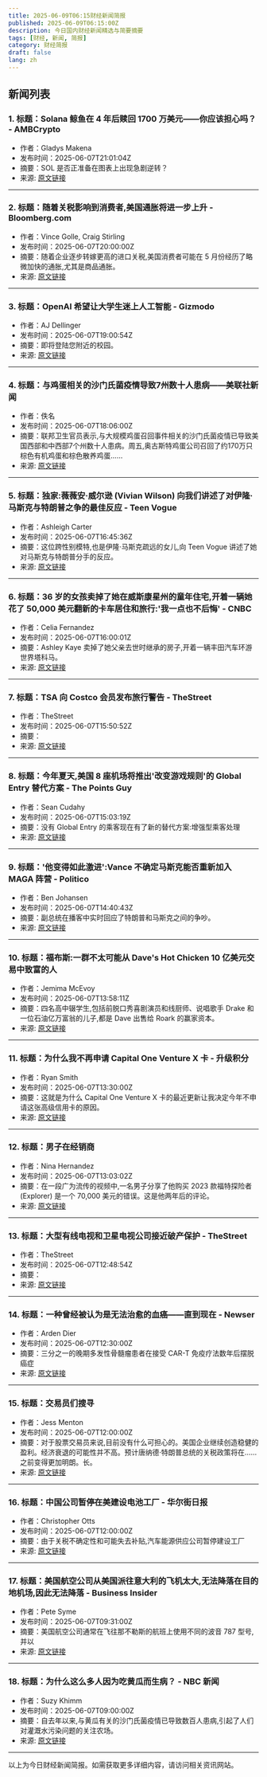 ```yaml
---
title: 2025-06-09T06:15财经新闻简报
published: 2025-06-09T06:15:00Z
description: 今日国内财经新闻精选与简要摘要
tags: [财经, 新闻, 简报]
category: 财经简报
draft: false
lang: zh
---
```


## 新闻列表

### 1. 标题：Solana 鲸鱼在 4 年后赎回 1700 万美元——你应该担心吗？ - AMBCrypto
- 作者：Gladys Makena
- 发布时间：2025-06-07T21:01:04Z
- 摘要：SOL 是否正准备在图表上出现急剧逆转？
- 来源: [原文链接](https://ambcrypto.com/solana-whale-unstakes-17m-after-4-years-should-you-be-worried/)

---

### 2. 标题：随着关税影响到消费者,美国通胀将进一步上升 - Bloomberg.com
- 作者：Vince Golle, Craig Stirling
- 发布时间：2025-06-07T20:00:00Z
- 摘要：随着企业逐步转嫁更高的进口关税,美国消费者可能在 5 月份经历了略微加快的通胀,尤其是商品通胀。
- 来源: [原文链接](https://www.bloomberg.com/news/articles/2025-06-07/us-inflation-to-tick-higher-as-tariffs-reach-consumers)

---

### 3. 标题：OpenAI 希望让大学生迷上人工智能 - Gizmodo
- 作者：AJ Dellinger
- 发布时间：2025-06-07T19:00:54Z
- 摘要：即将登陆您附近的校园。
- 来源: [原文链接](https://gizmodo.com/openai-wants-to-get-college-kids-hooked-on-ai-2000612915)

---

### 4. 标题：与鸡蛋相关的沙门氏菌疫情导致7州数十人患病——美联社新闻
- 作者：佚名
- 发布时间：2025-06-07T18:06:00Z
- 摘要：联邦卫生官员表示,与大规模鸡蛋召回事件相关的沙门氏菌疫情已导致美国西部和中西部7个州数十人患病。周五,奥古斯特鸡蛋公司召回了约170万只棕色有机鸡蛋和棕色散养鸡蛋……
- 来源: [原文链接](https://apnews.com/article/salmonella-outbreak-eggs-cdc-c521525f7af5d5abe50c62c98b1e082c)

---

### 5. 标题：独家:薇薇安·威尔逊 (Vivian Wilson) 向我们讲述了对伊隆·马斯克与特朗普之争的最佳反应 - Teen Vogue
- 作者：Ashleigh Carter
- 发布时间：2025-06-07T16:45:36Z
- 摘要：这位跨性别模特,也是伊隆·马斯克疏远的女儿,向 Teen Vogue 讲述了她对马斯克与特朗普分手的反应。
- 来源: [原文链接](https://www.teenvogue.com/story/vivian-wilson-reacts-to-elon-musk-trump-feud)

---

### 6. 标题：36 岁的女孩卖掉了她在威斯康星州的童年住宅,开着一辆她花了 50,000 美元翻新的卡车居住和旅行:&#39;我一点也不后悔&#39; - CNBC
- 作者：Celia Fernandez
- 发布时间：2025-06-07T16:00:01Z
- 摘要：Ashley Kaye 卖掉了她父亲去世时继承的房子,开着一辆丰田汽车环游世界塔科马。
- 来源: [原文链接](https://www.cnbc.com/2025/06/07/american-home-sale-travel-live-full-time-truck.html)

---

### 7. 标题：TSA 向 Costco 会员发布旅行警告 - TheStreet
- 作者：TheStreet
- 发布时间：2025-06-07T15:50:52Z
- 摘要：
- 来源: [原文链接](https://www.thestreet.com/travel/tsa-shares-travel-warning-for-costco-members)

---

### 8. 标题：今年夏天,美国 8 座机场将推出'改变游戏规则'的 Global Entry 替代方案 - The Points Guy
- 作者：Sean Cudahy
- 发布时间：2025-06-07T15:03:19Z
- 摘要：没有 Global Entry 的乘客现在有了新的替代方案:增强型乘客处理
- 来源: [原文链接](https://thepointsguy.com/news/cbp-enhanced-passenger-processing/)

---

### 9. 标题：&#39;他变得如此激进&#39;:Vance 不确定马斯克能否重新加入 MAGA 阵营 - Politico
- 作者：Ben Johansen
- 发布时间：2025-06-07T14:40:43Z
- 摘要：副总统在播客中实时回应了特朗普和马斯克之间的争吵。
- 来源: [原文链接](https://www.politico.com/news/2025/06/07/jd-vance-musk-trump-fight-00393428)

---

### 10. 标题：福布斯:一群不太可能从 Dave&#39;s Hot Chicken 10 亿美元交易中致富的人
- 作者：Jemima McEvoy
- 发布时间：2025-06-07T13:58:11Z
- 摘要：四名高中辍学生,包括前脱口秀喜剧演员和线厨师、说唱歌手 Drake 和一位石油亿万富翁的儿子,都是 Dave 出售给 Roark 的赢家资本。
- 来源: [原文链接](https://www.forbes.com/sites/jemimamcevoy/2025/06/07/the-unlikely-group-getting-rich-off-daves-hot-chickens-1-billion-deal/)

---

### 11. 标题：为什么我不再申请 Capital One Venture X 卡 - 升级积分
- 作者：Ryan Smith
- 发布时间：2025-06-07T13:30:00Z
- 摘要：这就是为什么 Capital One Venture X 卡的最近更新让我决定今年不申请这张高级信用卡的原因。
- 来源: [原文链接](https://upgradedpoints.com/news/capital-one-venture-x-isnt-worth-it/)

---

### 12. 标题：男子在经销商
- 作者：Nina Hernandez
- 发布时间：2025-06-07T13:03:02Z
- 摘要：在一段广为流传的视频中,一名男子分享了他购买 2023 款福特探险者 (Explorer) 是一个 70,000 美元的错误。这是他两年后的评论。
- 来源: [原文链接](https://www.motor1.com/news/761999/70k-ford-buyers-regret/)

---

### 13. 标题：大型有线电视和卫星电视公司接近破产保护 - TheStreet
- 作者：TheStreet
- 发布时间：2025-06-07T12:48:54Z
- 摘要：
- 来源: [原文链接](https://www.thestreet.com/technology/giant-cable-and-satellite-company-closer-to-chapter-11-bankruptcy)

---

### 14. 标题：一种曾经被认为是无法治愈的血癌——直到现在 - Newser
- 作者：Arden Dier
- 发布时间：2025-06-07T12:30:00Z
- 摘要：三分之一的晚期多发性骨髓瘤患者在接受 CAR-T 免疫疗法数年后摆脱癌症
- 来源: [原文链接](https://www.newser.com/story/369715/this-blood-cancer-was-thought-incurable-until-now.html)

---

### 15. 标题：交易员们搜寻
- 作者：Jess Menton
- 发布时间：2025-06-07T12:00:00Z
- 摘要：对于股票交易员来说,目前没有什么可担心的。美国企业继续创造稳健的盈利。经济衰退的可能性并不高。预计唐纳德·特朗普总统的关税政策将在……之前变得更加明朗。长。
- 来源: [原文链接](https://www.bloomberg.com/news/articles/2025-06-07/traders-scour-for-elusive-catalyst-to-push-sp-500-to-record)

---

### 16. 标题：中国公司暂停在美建设电池工厂 - 华尔街日报
- 作者：Christopher Otts
- 发布时间：2025-06-07T12:00:00Z
- 摘要：由于关税不确定性和可能失去补贴,汽车能源供应公司暂停建设工厂
- 来源: [原文链接](https://www.wsj.com/business/autos/a-chinese-owned-battery-plant-in-south-carolina-halts-construction-77e9441e)

---

### 17. 标题：美国航空公司从美国派往意大利的飞机太大,无法降落在目的地机场,因此无法降落 - Business Insider
- 作者：Pete Syme
- 发布时间：2025-06-07T09:31:00Z
- 摘要：美国航空公司通常在飞往那不勒斯的航班上使用不同的波音 787 型号,并以
- 来源: [原文链接](https://www.businessinsider.com/american-airlines-plane-diverted-too-big-for-italian-airport-2025-6)

---

### 18. 标题：为什么这么多人因为吃黄瓜而生病？ - NBC 新闻
- 作者：Suzy Khimm
- 发布时间：2025-06-07T09:00:00Z
- 摘要：自去年以来,与黄瓜有关的沙门氏菌疫情已导致数百人患病,引起了人们对灌溉水污染问题的关注农场。
- 来源: [原文链接](https://www.nbcnews.com/health/recall/cucumber-recall-salmonella-outbreak-people-getting-sick-rcna210723)

---


以上为今日财经新闻简报。如需获取更多详细内容，请访问相关资讯网站。